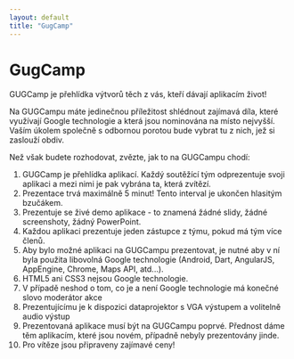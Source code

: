 ```yaml
---
layout: default
title: "GugCamp"
---
```


GugCamp
========

GUGCamp je přehlídka výtvorů těch z vás, kteří dávají aplikacím život! 

Na GUGCampu máte jedinečnou příležitost shlédnout zajímavá díla, které využívají Google technologie a která jsou nominována na místo nejvyšší. Vaším úkolem společně s odbornou porotou bude vybrat tu z nich, jež si zaslouží obdiv. 

Než však budete rozhodovat, zvězte, jak to na GUGCampu chodí: 

1.  GUGCamp je přehlídka aplikací. Každý soutěžící tým odprezentuje svoji aplikaci a mezi nimi je pak vybrána ta, která zvítězí. 
2.  Prezentace trvá maximálně 5 minut! Tento interval je ukončen hlasitým bzučákem. 
3. Prezentuje se živé demo aplikace - to znamená žádné slidy, žádné screenshoty, žádný PowerPoint. 
4.  Každou aplikaci prezentuje jeden zástupce z týmu, pokud má tým více členů. 
5.  Aby bylo možné aplikaci na GUGCampu prezentovat, je nutné aby v ní byla použita libovolná Google technologie (Android, Dart, AngularJS, AppEngine, Chrome, Maps API, atd...). 
6.  HTML5 ani CSS3 nejsou Google technologie. 
7.  V případě neshod o tom, co je a není Google technologie má konečné slovo moderátor akce 
8.  Prezentujícímu je k dispozici dataprojektor s VGA výstupem a volitelně audio výstup 
9.  Prezentovaná aplikace musí být na GUGCampu poprvé. Přednost dáme těm aplikacím, které jsou novém, případně nebyly prezentovány jinde. 
10.  Pro vítěze jsou připraveny zajímavé ceny! 
